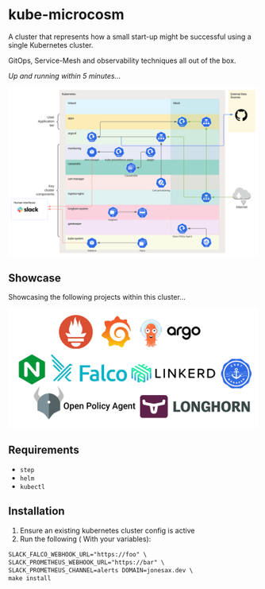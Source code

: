# kube-microcosm

A cluster that represents how a small start-up might be successful using a single Kubernetes cluster.

GitOps, Service-Mesh and observability techniques all out of the box.

_Up and running within 5 minutes..._

![](images/diagram.svg)

## Showcase

Showcasing the following projects within this cluster...

![](images/projects.png)

## Requirements 

- `step` 
- `helm` 
- `kubectl`


## Installation


1. Ensure an existing kubernetes cluster config is active
2. Run the following ( With your variables): 

```
SLACK_FALCO_WEBHOOK_URL="https://foo" \
SLACK_PROMETHEUS_WEBHOOK_URL="https://bar" \
SLACK_PROMETHEUS_CHANNEL=alerts DOMAIN=jonesax.dev \
make install
```

